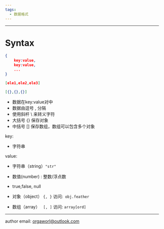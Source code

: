 ```yaml
---
tags:
  - 数据格式
---
```


---
# Syntax

```json
{
    key:value,
    key:value,
    ...
}

[ele1,ele2,ele3]

[{},{},{}]
```

* 数据在key:value对中
* 数据由逗号 , 分隔
* 使用斜杆 \ 来转义字符
* 大括号 {} 保存对象
* 中括号 [] 保存数组，数组可以包含多个对象



key: 

- 字符串

value:

- 字符串（string）`"str"`

- 数值(number) : 整数/浮点数

- true,false, null

- 对象（object）  `{, }` 访问:` obj.feather`

- 数组（array）  ` [, ]` 访问: `array[ord]`
  


---
author email: orgaworl@outlook.com